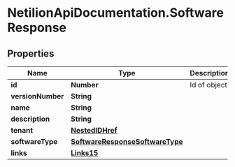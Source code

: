 # NetilionApiDocumentation.SoftwareResponse

## Properties
Name | Type | Description | Notes
------------ | ------------- | ------------- | -------------
**id** | **Number** | Id of object | 
**versionNumber** | **String** |  | 
**name** | **String** |  | [optional] 
**description** | **String** |  | [optional] 
**tenant** | [**NestedIDHref**](NestedIDHref.md) |  | 
**softwareType** | [**SoftwareResponseSoftwareType**](SoftwareResponseSoftwareType.md) |  | 
**links** | [**Links15**](Links15.md) |  | 


